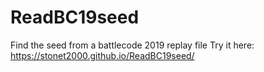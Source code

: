 # ReadBC19seed
Find the seed from a battlecode 2019 replay file
Try it here: https://stonet2000.github.io/ReadBC19seed/
